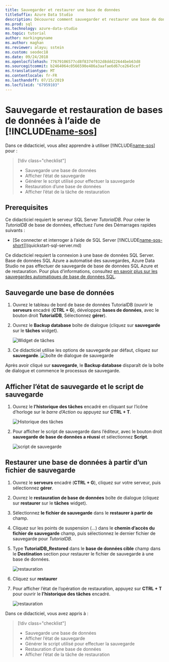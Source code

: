 ```yaml
---
title: Sauvegarder et restaurer une base de données
titleSuffix: Azure Data Studio
description: Découvrez comment sauvegarder et restaurer une base de données à l’aide d’Azure Data Studio
ms.prod: sql
ms.technology: azure-data-studio
ms.topic: tutorial
author: markingmyname
ms.author: maghan
ms.reviewer: alayu; sstein
ms.custom: seodec18
ms.date: 09/24/2018
ms.openlocfilehash: 77679106577cd8f8374f932d8ddd22644beb63d8
ms.sourcegitcommit: b2464064c0566590e486a3aafae6d67ce2645cef
ms.translationtype: MT
ms.contentlocale: fr-FR
ms.lasthandoff: 07/15/2019
ms.locfileid: "67959103"
---
```

# <a name="backup-and-restore-databases-using-includename-sosincludesname-sos-shortmd"></a>Sauvegarde et restauration de bases de données à l’aide de [!INCLUDE[name-sos](../includes/name-sos-short.md)]

Dans ce didacticiel, vous allez apprendre à utiliser [!INCLUDE[name-sos](../includes/name-sos-short.md)] pour :
> [!div class="checklist"]
> * Sauvegarde une base de données 
> * Afficher l’état de sauvegarde
> * Générer le script utilisé pour effectuer la sauvegarde
> * Restauration d’une base de données
> * Afficher l’état de la tâche de restauration

## <a name="prerequisites"></a>Prerequisites

Ce didacticiel requiert le serveur SQL Server *TutorialDB*. Pour créer le *TutorialDB* de base de données, effectuez l’une des Démarrages rapides suivants :

- [Se connecter et interroger à l’aide de SQL Server [!INCLUDE[name-sos-short](../includes/name-sos-short.md)]](quickstart-sql-server.md)

Ce didacticiel requiert la connexion à une base de données SQL Server. Base de données SQL Azure a automatisé des sauvegardes, Azure Data Studio ne pas effectuer de sauvegarde de base de données SQL Azure et de restauration. Pour plus d’informations, consultez [en savoir plus sur les sauvegardes automatiques de base de données SQL](https://docs.microsoft.com/azure/sql-database/sql-database-automated-backups).

## <a name="backup-a-database"></a>Sauvegarde une base de données

1. Ouvrez le tableau de bord de base de données TutorialDB (ouvrir le **serveurs** encadré (**CTRL + G**), développez **bases de données**, avec le bouton droit **TutorialDB**, Sélectionnez **gérer**).

2. Ouvrez le **Backup database** boîte de dialogue (cliquez sur **sauvegarde** sur le **tâches** widget).

   ![Widget de tâches](./media/tutorial-backup-restore-sql-server/tasks.png)

3. Ce didacticiel utilise les options de sauvegarde par défaut, cliquez sur **sauvegarde**.
   ![boîte de dialogue de sauvegarde](./media/tutorial-backup-restore-sql-server/backup-dialog.png)

Après avoir cliqué sur **sauvegarde**, le **Backup database** disparaît de la boîte de dialogue et commence le processus de sauvegarde.

## <a name="view-the-backup-status-and-view-the-backup-script"></a>Afficher l’état de sauvegarde et le script de sauvegarde

1. Ouvrez le **l’historique des tâches** encadré en cliquant sur l’icône d’horloge sur le *barre d’Action* ou appuyez sur **CTRL + T**.

   ![Historique des tâches](./media/tutorial-backup-restore-sql-server/task-history.png)

2. Pour afficher le script de sauvegarde dans l’éditeur, avec le bouton droit **sauvegarde de base de données a réussi** et sélectionnez **Script**.

   ![script de sauvegarde](./media/tutorial-backup-restore-sql-server/task-script.png) 

## <a name="restore-a-database-from-a-backup-file"></a>Restaurer une base de données à partir d’un fichier de sauvegarde


1. Ouvrez le **serveurs** encadré (**CTRL + G**), cliquez sur votre serveur, puis sélectionnez **gérer**. 

2. Ouvrez le **restauration de base de données** boîte de dialogue (cliquez sur **restaurer** sur le **tâches** widget).

2. Sélectionnez **le fichier de sauvegarde** dans le **restaurer à partir de** champ. 

3. Cliquez sur les points de suspension (...) dans le **chemin d’accès du fichier de sauvegarde** champ, puis sélectionnez le dernier fichier de sauvegarde pour *TutorialDB*.

3. Type **TutorialDB_Restored** dans le **base de données cible** champ dans le **Destination** section pour restaurer le fichier de sauvegarde à une base de données.

   ![restauration](./media/tutorial-backup-restore-sql-server/restore.png)

4. Cliquez sur **restaurer**

5. Pour afficher l’état de l’opération de restauration, appuyez sur **CTRL + T** pour ouvrir le **l’historique des tâches** encadré.

   ![restauration](./media/tutorial-backup-restore-sql-server/task-history-restore.png)


Dans ce didacticiel, vous avez appris à :
> [!div class="checklist"]
> * Sauvegarde une base de données 
> * Afficher l’état de sauvegarde
> * Générer le script utilisé pour effectuer la sauvegarde
> * Restauration d’une base de données
> * Afficher l’état de la tâche de restauration

